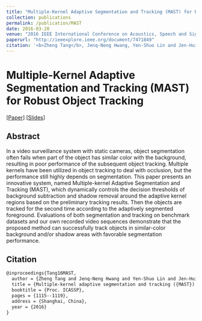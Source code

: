 ```yaml
---
title: "Multiple-Kernel Adaptive Segmentation and Tracking (MAST) for Robust Object Tracking"
collection: publications
permalink: /publication/MAST
date: 2016-03-20
venue: "2016 IEEE International Conference on Acoustics, Speech and Signal Processing"
paperurl: "http://ieeexplore.ieee.org/document/7471849"
citation: '<b>Zheng Tang</b>, Jenq-Neng Hwang, Yen-Shuo Lin and Jen-Hui Chuang. "Multiple-Kernel Adaptive Segmentation and Tracking (MAST) for Robust Object Tracking". <i>Proceedings of 2016 IEEE International Conference on Acoustics, Speech and Signal Processing (ICASSP 2016)</i>. pp. 3064-3068. 2016.'
---
```


# Multiple-Kernel Adaptive Segmentation and Tracking (MAST) for Robust Object Tracking

[<a href="https://ieeexplore.ieee.org/document/7471849">Paper</a>]
[<a href="http://zhengthomastang.github.io/files/MAST_slides.pdf">Slides</a>]

## Abstract
In a video surveillance system with static cameras, object segmentation often fails when part of the object has similar color with the background, resulting in poor performance of the subsequent object tracking. Multiple kernels have been utilized in object tracking to deal with occlusion, but the performance still highly depends on segmentation. This paper presents an innovative system, named Multiple-kernel Adaptive Segmentation and Tracking (MAST), which dynamically controls the decision thresholds of background subtraction and shadow removal around the adaptive kernel regions based on the preliminary tracking results. Then the objects are tracked for the second time according to the adaptively segmented foreground. Evaluations of both segmentation and tracking on benchmark datasets and our own recorded video sequences demonstrate that the proposed method can successfully track objects in similar-color background and/or shadow areas with favorable segmentation performance.

## Citation
```latex
@inproceedings{Tang16MAST,  
  author = {Zheng Tang and Jenq-Neng Hwang and Yen-Shuo Lin and Jen-Hui Chuang},  
  title = {Multiple-kernel adaptive segmentation and tracking ({MAST}) for robust object tracking},  
  booktitle = {Proc. ICASSP},  
  pages = {1115--1119},  
  address = {Shanghai, China},  
  year = {2016}  
}
